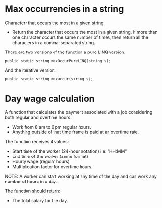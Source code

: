 # Max occurrencies in a string
Characterr that occurs the most in a given string

* Return the character that occurs the most in a given string. 
If more than one character  occurs the same number of times, 
then return all the characters in a comma-separated string.

There are two versions of the function a pure LINQ version:
```
public static string maxOccurPureLINQ(string s);
```
And the iterative version:
```
public static string maxOccur(string s);
```

# Day wage calculation

A function that calculates the payment associated with a job considering both regular and overtime hours.
* Work from 8 am to 6 pm regular hours.
* Anything outside of that time frame is paid at an overtime rate.

The function receives 4 values:
* Start time of the worker (24-hour notation) i.e: "HH:MM"
* End time of the worker (same format)
* Hourly wage (regular hours)
* Multiplication factor for overtime hours.

NOTE: A worker can start working at any time of the day and can work any number of hours in a day.

The function should return:
* The total salary for the day.
